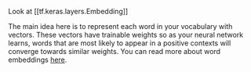 Look at [[tf.keras.layers.Embedding]]

The main idea here is to represent each word in your vocabulary with vectors. These vectors have trainable weights so as your neural network learns, words that are most likely to appear in a positive contexts will converge towards similar weights. You can read more about word embeddings [here](https://colab.research.google.com/corgiredirector?site=https%3A%2F%2Fwww.tensorflow.org%2Ftext%2Fguide%2Fword_embeddings).